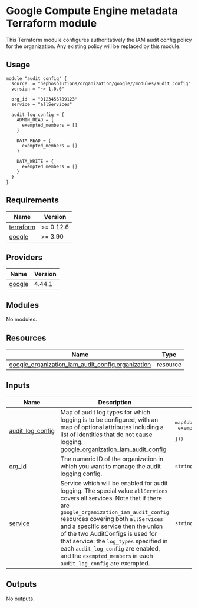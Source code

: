 # Google Compute Engine metadata Terraform module

This Terraform module configures authoritatively the IAM audit config policy for the organization. Any existing policy
will be replaced by this module.

## Usage

```hcl
module "audit_config" {
  source  = "nephosolutions/organization/google//modules/audit_config"
  version = "~> 1.0.0"

  org_id  = "0123456789123"
  service = "allServices"

  audit_log_config = {
    ADMIN_READ = {
      exempted_members = []
    }

    DATA_READ = {
      exempted_members = []
    }

    DATA_WRITE = {
      exempted_members = []
    }
  }
}
```

<!-- BEGINNING OF PRE-COMMIT-TERRAFORM DOCS HOOK -->
## Requirements

| Name | Version |
|------|---------|
| <a name="requirement_terraform"></a> [terraform](#requirement\_terraform) | >= 0.12.6 |
| <a name="requirement_google"></a> [google](#requirement\_google) | >= 3.90 |

## Providers

| Name | Version |
|------|---------|
| <a name="provider_google"></a> [google](#provider\_google) | 4.44.1 |

## Modules

No modules.

## Resources

| Name | Type |
|------|------|
| [google_organization_iam_audit_config.organization](https://registry.terraform.io/providers/hashicorp/google/latest/docs/resources/organization_iam_audit_config) | resource |

## Inputs

| Name | Description | Type | Default | Required |
|------|-------------|------|---------|:--------:|
| <a name="input_audit_log_config"></a> [audit\_log\_config](#input\_audit\_log\_config) | Map of audit log types for which logging is to be configured, with an map of optional attributes including a list of identities that do not cause logging. [google\_organization\_iam\_audit\_config](https://registry.terraform.io/providers/hashicorp/google/latest/docs/resources/google_organization_iam#google_organization_iam_policy) | <pre>map(object({<br>    exempted_members = list(string)<br>  }))</pre> | n/a | yes |
| <a name="input_org_id"></a> [org\_id](#input\_org\_id) | The numeric ID of the organization in which you want to manage the audit logging config. | `string` | n/a | yes |
| <a name="input_service"></a> [service](#input\_service) | Service which will be enabled for audit logging. The special value `allServices` covers all services. Note that if there are `google_organization_iam_audit_config` resources covering both `allServices` and a specific service then the union of the two AuditConfigs is used for that service: the `log_types` specified in each `audit_log_config` are enabled, and the `exempted_members` in each `audit_log_config` are exempted. | `string` | n/a | yes |

## Outputs

No outputs.
<!-- END OF PRE-COMMIT-TERRAFORM DOCS HOOK -->

